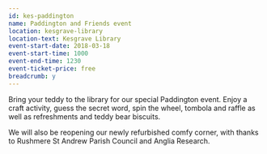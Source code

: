 ```yaml
---
id: kes-paddington
name: Paddington and Friends event
location: kesgrave-library
location-text: Kesgrave Library
event-start-date: 2018-03-18
event-start-time: 1000
event-end-time: 1230
event-ticket-price: free
breadcrumb: y
---
```


Bring your teddy to the library for our special Paddington event. Enjoy a craft activity, guess the secret word, spin the wheel, tombola and raffle as well as refreshments and teddy bear biscuits.

We will also be reopening our newly refurbished comfy corner, with thanks to Rushmere St Andrew Parish Council and Anglia Research.
